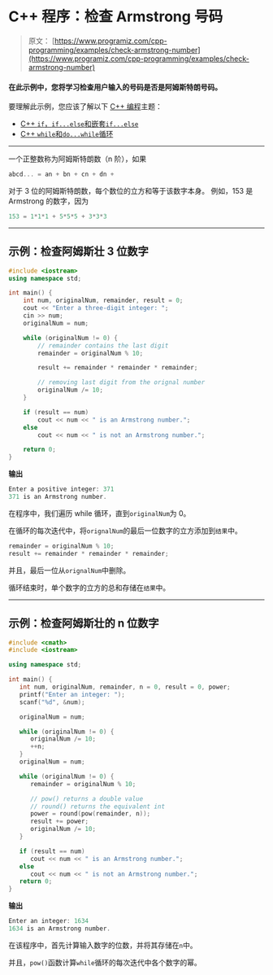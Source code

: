 # C++ 程序：检查 Armstrong 号码

> 原文： [https://www.programiz.com/cpp-programming/examples/check-armstrong-number](https://www.programiz.com/cpp-programming/examples/check-armstrong-number)

#### 在此示例中，您将学习检查用户输入的号码是否是阿姆斯特朗号码。

要理解此示例，您应该了解以下 [C++ 编程](/cpp-programming "C++ tutorial")主题：

*   [C++ `if`，`if...else`和嵌套`if...else`](/cpp-programming/if-else)
*   [C++ `while`和`do...while`循环](/cpp-programming/do-while-loop)

* * *

一个正整数称为阿姆斯特朗数（n 阶），如果

```cpp
abcd... = an + bn + cn + dn +
```

对于 3 位的阿姆斯特朗数，每个数位的立方和等于该数字本身。 例如，153 是 Armstrong 的数字，因为

```cpp
153 = 1*1*1 + 5*5*5 + 3*3*3 
```

* * *

## 示例：检查阿姆斯壮 3 位数字

```cpp
#include <iostream>
using namespace std;

int main() {
    int num, originalNum, remainder, result = 0;
    cout << "Enter a three-digit integer: ";
    cin >> num;
    originalNum = num;

    while (originalNum != 0) {
        // remainder contains the last digit
        remainder = originalNum % 10;

        result += remainder * remainder * remainder;

        // removing last digit from the orignal number
        originalNum /= 10;
    }

    if (result == num)
        cout << num << " is an Armstrong number.";
    else
        cout << num << " is not an Armstrong number.";

    return 0;
}
```

**输出**

```cpp
Enter a positive integer: 371
371 is an Armstrong number.
```

在程序中，我们遍历 while 循环，直到`originalNum`为 0。

在循环的每次迭代中，将`orignalNum`的最后一位数字的立方添加到`结果`中。

```cpp
remainder = originalNum % 10;        
result += remainder * remainder * remainder;
```

并且，最后一位从`orignalNum`中删除。

循环结束时，单个数字的立方的总和存储在`结果`中。

* * *

## 示例：检查阿姆斯壮的 n 位数字

```cpp
#include <cmath>
#include <iostream>

using namespace std;

int main() {
   int num, originalNum, remainder, n = 0, result = 0, power;
   printf("Enter an integer: ");
   scanf("%d", &num);

   originalNum = num;

   while (originalNum != 0) {
      originalNum /= 10;
      ++n;
   }
   originalNum = num;

   while (originalNum != 0) {
      remainder = originalNum % 10;

      // pow() returns a double value
      // round() returns the equivalent int
      power = round(pow(remainder, n));
      result += power;
      originalNum /= 10;
   }

   if (result == num)
      cout << num << " is an Armstrong number.";
   else
      cout << num << " is not an Armstrong number.";
   return 0;
}
```

**输出**

```cpp
Enter an integer: 1634
1634 is an Armstrong number.
```

在该程序中，首先计算输入数字的位数，并将其存储在`n`中。

并且，`pow()`函数计算`while`循环的每次迭代中各个数字的幂。